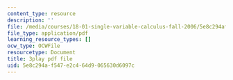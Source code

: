 ```yaml
---
content_type: resource
description: ''
file: /media/courses/18-01-single-variable-calculus-fall-2006/5e8c294af547e2c464d9065630d6097c_kCPVBl953eY.pdf
file_type: application/pdf
learning_resource_types: []
ocw_type: OCWFile
resourcetype: Document
title: 3play pdf file
uid: 5e8c294a-f547-e2c4-64d9-065630d6097c
---
```

